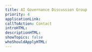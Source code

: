 ```yaml
---
title: AI Governance Discussion Group
priority: 4
applicationLink:
callToAction: Contact
introHTML:
descriptionHTML:
showTopics: false
whoShouldApplyHTML:
---
```

